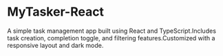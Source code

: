# MyTasker-React
A simple task management app built using React and TypeScript.Includes task creation, completion toggle, and filtering features.Customized with a responsive layout and dark mode.
